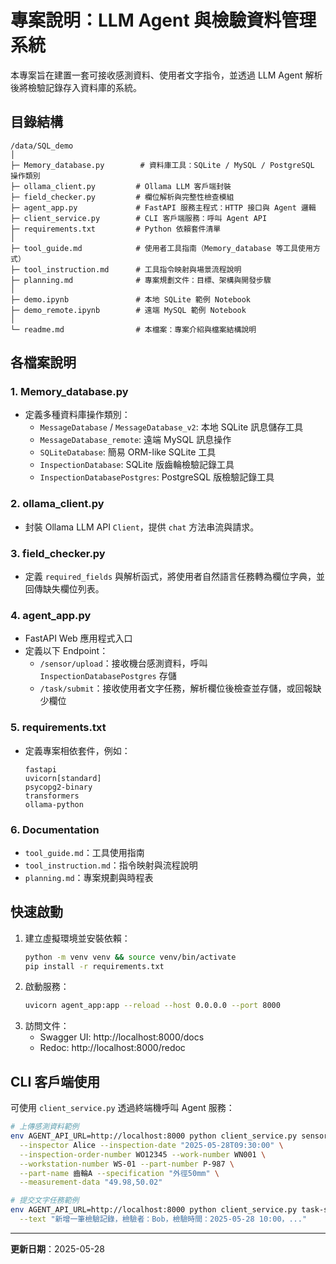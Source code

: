 # 專案說明：LLM Agent 與檢驗資料管理系統

本專案旨在建置一套可接收感測資料、使用者文字指令，並透過 LLM Agent 解析後將檢驗記錄存入資料庫的系統。

## 目錄結構
```
/data/SQL_demo
│
├─ Memory_database.py        # 資料庫工具：SQLite / MySQL / PostgreSQL 操作類別
├─ ollama_client.py         # Ollama LLM 客戶端封裝
├─ field_checker.py         # 欄位解析與完整性檢查模組
├─ agent_app.py             # FastAPI 服務主程式：HTTP 接口與 Agent 邏輯
├─ client_service.py        # CLI 客戶端服務：呼叫 Agent API
├─ requirements.txt         # Python 依賴套件清單
│
├─ tool_guide.md            # 使用者工具指南（Memory_database 等工具使用方式）
├─ tool_instruction.md      # 工具指令映射與場景流程說明
├─ planning.md              # 專案規劃文件：目標、架構與開發步驟
│
├─ demo.ipynb               # 本地 SQLite 範例 Notebook
├─ demo_remote.ipynb        # 遠端 MySQL 範例 Notebook
│
└─ readme.md                # 本檔案：專案介紹與檔案結構說明
```

## 各檔案說明

### 1. Memory_database.py
- 定義多種資料庫操作類別：
  - `MessageDatabase` / `MessageDatabase_v2`: 本地 SQLite 訊息儲存工具
  - `MessageDatabase_remote`: 遠端 MySQL 訊息操作
  - `SQLiteDatabase`: 簡易 ORM-like SQLite 工具
  - `InspectionDatabase`: SQLite 版齒輪檢驗記錄工具
  - `InspectionDatabasePostgres`: PostgreSQL 版檢驗記錄工具

### 2. ollama_client.py
- 封裝 Ollama LLM API `Client`，提供 `chat` 方法串流與請求。

### 3. field_checker.py
- 定義 `required_fields` 與解析函式，將使用者自然語言任務轉為欄位字典，並回傳缺失欄位列表。

### 4. agent_app.py
- FastAPI Web 應用程式入口
- 定義以下 Endpoint：
  - `/sensor/upload`：接收機台感測資料，呼叫 `InspectionDatabasePostgres` 存儲
  - `/task/submit`：接收使用者文字任務，解析欄位後檢查並存儲，或回報缺少欄位

### 5. requirements.txt
- 定義專案相依套件，例如：
  ```text
  fastapi
  uvicorn[standard]
  psycopg2-binary
  transformers
  ollama-python
  ```

### 6. Documentation
- `tool_guide.md`：工具使用指南
- `tool_instruction.md`：指令映射與流程說明
- `planning.md`：專案規劃與時程表

## 快速啟動
1. 建立虛擬環境並安裝依賴：
   ```bash
   python -m venv venv && source venv/bin/activate
   pip install -r requirements.txt
   ```
2. 啟動服務：
   ```bash
   uvicorn agent_app:app --reload --host 0.0.0.0 --port 8000
   ```
3. 訪問文件：
   - Swagger UI: http://localhost:8000/docs
   - Redoc: http://localhost:8000/redoc

## CLI 客戶端使用
可使用 `client_service.py` 透過終端機呼叫 Agent 服務：
```bash
# 上傳感測資料範例
env AGENT_API_URL=http://localhost:8000 python client_service.py sensor-upload \
  --inspector Alice --inspection-date "2025-05-28T09:30:00" \
  --inspection-order-number WO12345 --work-number WN001 \
  --workstation-number WS-01 --part-number P-987 \
  --part-name 齒輪A --specification "外徑50mm" \
  --measurement-data "49.98,50.02"

# 提交文字任務範例
env AGENT_API_URL=http://localhost:8000 python client_service.py task-submit \
  --text "新增一筆檢驗記錄，檢驗者：Bob，檢驗時間：2025-05-28 10:00，..."
```

---

**更新日期**：2025-05-28

